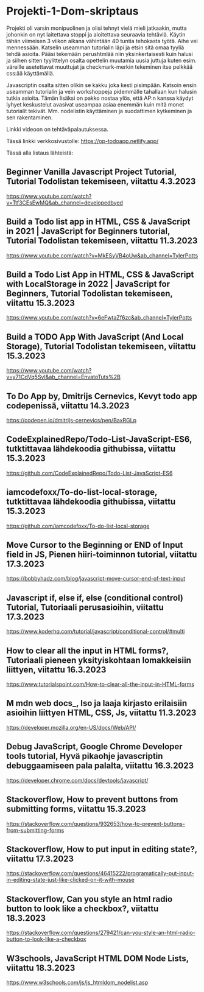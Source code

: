 # Projekti-1-Dom-skriptaus

Projekti oli varsin monipuolinen ja olisi tehnyt vielä mieli jatkaakin, mutta johonkin on nyt laitettava stoppi ja aloitettava seuraavia tehtäviä.
Käytin tähän viimeisen 3 viikon aikana vähintään 40 tuntia tehokasta työtä. Aihe vei mennessään. Katselin useamman tutorialin läpi ja etsin sitä omaa tyyliä tehdä asioita. Pääsi tekemään perushtmlää niin yksinkertaisesti kuin halusi ja siihen sitten tyylittelyn osalta opettelin muutamia uusia juttuja kuten esim. väreille asetettavat muuttujat ja checkmark-merkin tekeminen itse pelkkää css:ää käyttämällä.

Javascriptin osalta sitten olikin se kakku joka kesti pisimpään. Katsoin ensin useamman tutorialin ja vein workshoppeja pidemmälle tahallaan kun halusin tutkia asioita.
Tämän lisäksi on pakko nostaa ylös, että AP:n kanssa käydyt lyhyet keskustelut avasivat useampaa asiaa enemmän kuin mitä monet tutorialit tekivät. Mm. nodelistin käyttäminen ja suodattimen kytkeminen ja sen rakentaminen.

Linkki videoon on tehtäväpalautuksessa.

Tässä linkki verkkosivustolle: https://op-todoapp.netlify.app/

Tässä alla listaus lähteistä:

## Beginner Vanilla Javascript Project Tutorial, Tutorial Todolistan tekemiseen, viitattu 4.3.2023

https://www.youtube.com/watch?v=Ttf3CEsEwMQ&ab_channel=developedbyed

## Build a Todo list app in HTML, CSS & JavaScript in 2021 | JavaScript for Beginners tutorial, Tutorial Todolistan tekemiseen, viitattu 11.3.2023

https://www.youtube.com/watch?v=MkESyVB4oUw&ab_channel=TylerPotts

## Build a Todo List App in HTML, CSS & JavaScript with LocalStorage in 2022 | JavaScript for Beginners, Tutorial Todolistan tekemiseen, viitattu 15.3.2023

https://www.youtube.com/watch?v=6eFwtaZf6zc&ab_channel=TylerPotts

## Build a TODO App With JavaScript (And Local Storage), Tutorial Todolistan tekemiseen, viitattu 15.3.2023

https://www.youtube.com/watch?v=y71CdVq5SvI&ab_channel=EnvatoTuts%2B

## To Do App by, Dmitrijs Cernevics, Kevyt todo app codepenissä, viitattu 14.3.2023

https://codepen.io/dmitrijs-cernevics/pen/BaxRGLp

## CodeExplainedRepo/Todo-List-JavaScript-ES6, tutktittavaa lähdekoodia githubissa, viitattu 15.3.2023

https://github.com/CodeExplainedRepo/Todo-List-JavaScript-ES6

## iamcodefoxx/To-do-list-local-storage, tutktittavaa lähdekoodia githubissa, viitattu 15.3.2023

https://github.com/iamcodefoxx/To-do-list-local-storage

## Move Cursor to the Beginning or END of Input field in JS, Pienen hiiri-toiminnon tutorial, viitattu 17.3.2023

https://bobbyhadz.com/blog/javascript-move-cursor-end-of-text-input

## Javascript if, else if, else (conditional control) Tutorial, Tutoriaali perusasioihin, viitattu 17.3.2023

https://www.koderhq.com/tutorial/javascript/conditional-control/#multi

## How to clear all the input in HTML forms?, Tutoriaali pieneen yksityiskohtaan lomakkeisiin liittyen, viitattu 16.3.2023

https://www.tutorialspoint.com/How-to-clear-all-the-input-in-HTML-forms

## M mdn web docs\_, Iso ja laaja kirjasto erilaisiin asioihin liittyen HTML, CSS, Js, viitattu 11.3.2023

https://developer.mozilla.org/en-US/docs/Web/API/

## Debug JavaScript, Google Chrome Developer tools tutorial, Hyvä pikaohje javascriptin debuggaamiseen pala palalta, viitattu 16.3.2023

https://developer.chrome.com/docs/devtools/javascript/

## Stackoverflow, How to prevent buttons from submitting forms, viitattu 15.3.2023

https://stackoverflow.com/questions/932653/how-to-prevent-buttons-from-submitting-forms

## Stackoverflow, How to put input in editing state?, viitattu 17.3.2023

https://stackoverflow.com/questions/46415222/programatically-put-input-in-editing-state-just-like-clicked-on-it-with-mouse

## Stackoverflow, Can you style an html radio button to look like a checkbox?, viitattu 18.3.2023

https://stackoverflow.com/questions/279421/can-you-style-an-html-radio-button-to-look-like-a-checkbox

## W3schools, JavaScript HTML DOM Node Lists, viitattu 18.3.2023

https://www.w3schools.com/js/js_htmldom_nodelist.asp
